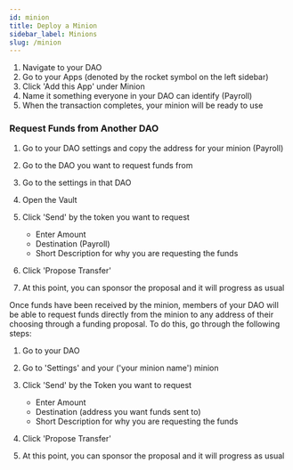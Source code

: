 ```yaml
---
id: minion
title: Deploy a Minion
sidebar_label: Minions
slug: /minion
---
```


1. Navigate to your DAO
2. Go to your Apps (denoted by the rocket symbol on the left sidebar)
3. Click 'Add this App' under Minion 
4. Name it something everyone in your DAO can identify (Payroll) 
5. When the transaction completes, your minion will be ready to use


### Request Funds from Another DAO

1. Go to your DAO settings and copy the address for your minion (Payroll)
2. Go to the DAO you want to request funds from
3. Go to the settings in that DAO
4. Open the Vault
5. Click 'Send' by the token you want to request 

    - Enter Amount 
    - Destination (Payroll)
    - Short Description for why you are requesting the funds

6. Click 'Propose Transfer'
7. At this point, you can sponsor the proposal and it will progress as usual 

Once funds have been received by the minion, members of your DAO will be able to request funds directly from the minion to any address of their choosing through a funding proposal.  To do this, go through the following steps:

1. Go to your DAO
2. Go to 'Settings' and your ('your minion name') minion
3. Click 'Send' by the Token you want to request

    - Enter Amount 
    - Destination (address you want funds sent to)
    - Short Description for why you are requesting the funds

6. Click 'Propose Transfer'
7. At this point, you can sponsor the proposal and it will progress as usual 
